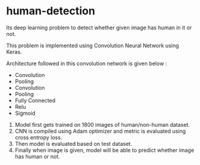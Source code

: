 # human-detection
Its deep learning problem to detect whether given image has human in it or not.

This problem is implemented using Convolution Neural Network using Keras.

Architecture followed in this convolution network is given below :

* Convolution 
* Pooling
* Convolution
* Pooling
* Fully Connected
* Relu
* Sigmoid

1. Model first gets trained on 1800 images of human/non-human dataset.
2. CNN is compiled using Adam optimizer and metric is evaluated using cross entropy loss.
3. Then model is evaluated based on test dataset.
4. Finally when image is given, model will be able to predict whether image has human or not.


